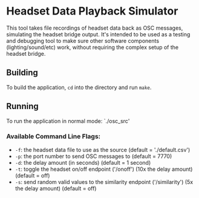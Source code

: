 # Headset Data Playback Simulator

This tool takes file recordings of headset data back as OSC messages, simulating the headset bridge output.  It's intended to be used as a testing and debugging tool to make sure other software components (lighting/sound/etc) work, without requiring the complex setup of the headset bridge.

## Building
To build the application, `cd` into the directory and run `make`.

## Running
To run the application in normal mode:
`./osc_src'

### Available Command Line Flags:
  * `-f`: the headset data file to use as the source (default = './default.csv')
  * `-p`: the port number to send OSC messages to (default = 7770)
  * `-d`: the delay amount (in seconds) (default = 1 second)
  * `-t`: toggle the headset on/off endpoint ('/onoff') (10x the delay amount) (default = off)
  * `-s`: send random valid values to the similarity endpoint ('/similarity') (5x the delay amount) (default = off)
